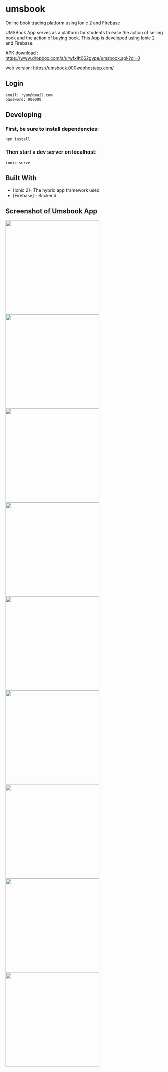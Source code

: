 # umsbook
Online book trading platform using Ionic 2 and Firebase

UMSBook App serves as a platform for students to ease the action of selling book and the action of buying book. This App is developed using Ionic 2 and Firebase.

APK download : https://www.dropbox.com/s/urwfxlft062gvpa/umsbook.apk?dl=0

web version: https://umsbook.000webhostapp.com/

## Login
```
email: ryan@gmail.com
password: 000000
```

## Developing

### First, be sure to install dependencies:

```
npm install 
```

### Then start a dev server on localhost:

```
ionic serve 
```

## Built With

* [Ionic 2]- The hybrid app framework used
* [Firebase] - Backend


## Screenshot of Umsbook App

<img src="https://github.com/chenlitchian/umsbook/blob/master/screenshot/usecase.png" width="300">

<img src="https://github.com/chenlitchian/umsbook/blob/master/screenshot/login.png" width="300">

<img src="https://github.com/chenlitchian/umsbook/blob/master/screenshot/home.png" width="300">

<img src="https://github.com/chenlitchian/umsbook/blob/master/screenshot/user.png" width="300">

<img src="https://github.com/chenlitchian/umsbook/blob/master/screenshot/book.png" width="300">

<img src="https://github.com/chenlitchian/umsbook/blob/master/screenshot/search.png" width="300">

<img src="https://github.com/chenlitchian/umsbook/blob/master/screenshot/wishlist.png" width="300">

<img src="https://github.com/chenlitchian/umsbook/blob/master/screenshot/chat.png" width="300">

<img src="https://github.com/chenlitchian/umsbook/blob/master/screenshot/add.png" width="300">

